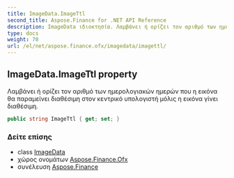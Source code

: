 ```yaml
---
title: ImageData.ImageTtl
second_title: Aspose.Finance for .NET API Reference
description: ImageData ιδιοκτησία. Λαμβάνει ή ορίζει τον αριθμό των ημερολογιακών ημερών που η εικόνα θα παραμείνει διαθέσιμη στον κεντρικό υπολογιστή μόλις η εικόνα γίνει διαθέσιμη.
type: docs
weight: 70
url: /el/net/aspose.finance.ofx/imagedata/imagettl/
---
```

## ImageData.ImageTtl property

Λαμβάνει ή ορίζει τον αριθμό των ημερολογιακών ημερών που η εικόνα θα παραμείνει διαθέσιμη στον κεντρικό υπολογιστή μόλις η εικόνα γίνει διαθέσιμη.

```csharp
public string ImageTtl { get; set; }
```

### Δείτε επίσης

* class [ImageData](../)
* χώρος ονομάτων [Aspose.Finance.Ofx](../../imagedata/)
* συνέλευση [Aspose.Finance](../../../)


